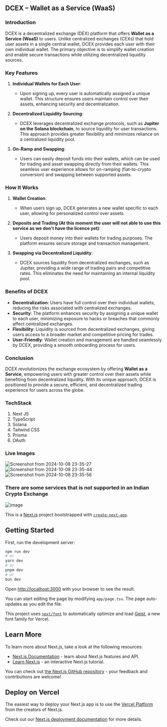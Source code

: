 ## DCEX – Wallet as a Service (WaaS)

### Introduction
DCEX is a decentralized exchange (DEX) platform that offers **Wallet as a Service (WaaS)** to users. Unlike centralized exchanges (CEXs) that hold user assets in a single central wallet, DCEX provides each user with their own individual wallet. The primary objective is to simplify wallet creation and enable secure transactions while utilizing decentralized liquidity sources.

### Key Features
1. **Individual Wallets for Each User**: 
   - Upon signing up, every user is automatically assigned a unique wallet. This structure ensures users maintain control over their assets, enhancing security and decentralization.

2. **Decentralized Liquidity Sourcing**:
   - DCEX leverages decentralized exchange protocols, such as **Jupiter on the Solana blockchain**, to source liquidity for user transactions. This approach provides greater flexibility and minimizes reliance on a centralized liquidity pool.

3. **On-Ramp and Swapping**:
   - Users can easily deposit funds into their wallets, which can be used for trading and asset swapping directly from their wallets. This seamless user experience allows for on-ramping (fiat-to-crypto conversion) and swapping between supported assets.

### How It Works
1. **Wallet Creation**: 
   - When users sign up, DCEX generates a new wallet specific to each user, allowing for personalized control over assets.

2. **Deposits and Trading (At this moment the user will not able to use this service as we don't have the licence yet)**: 
   - Users deposit money into their wallets for trading purposes. The platform ensures secure storage and transaction management.

3. **Swapping via Decentralized Liquidity**: 
   - DCEX sources liquidity from decentralized exchanges, such as Jupiter, providing a wide range of trading pairs and competitive rates. This eliminates the need for maintaining an internal liquidity pool.

### Benefits of DCEX
- **Decentralization**: Users have full control over their individual wallets, reducing the risks associated with centralized exchanges.
- **Security**: The platform enhances security by assigning a unique wallet to each user, minimizing exposure to hacks or breaches that commonly affect centralized exchanges.
- **Flexibility**: Liquidity is sourced from decentralized exchanges, giving users access to a broader market and competitive pricing for trades.
- **User-Friendly**: Wallet creation and management are handled seamlessly by DCEX, providing a smooth onboarding process for users.

### Conclusion
DCEX revolutionizes the exchange ecosystem by offering **Wallet as a Service**, empowering users with greater control over their assets while benefiting from decentralized liquidity. With its unique approach, DCEX is positioned to provide a secure, efficient, and decentralized trading experience for users across the globe.


### TechStack
1. Next JS
2. TypeScript
3. Solana
4. Tailwind CSS
5. Prisma
6. OAuth


### Live Images

![Screenshot from 2024-10-08 23-35-27](https://github.com/user-attachments/assets/09989f57-1217-4d73-b3a9-20d393c5c962)
![Screenshot from 2024-10-08 23-35-44](https://github.com/user-attachments/assets/3ca070a3-7825-42ba-870f-f44aa993c05d)
![Screenshot from 2024-10-08 23-35-56](https://github.com/user-attachments/assets/79d9cbc1-5db9-49d5-992d-caa9cfb1e34f)


### There are some services that is not supported in an Indian Crypto Exchange

![image](https://github.com/user-attachments/assets/e7800260-6375-4916-8289-f19b00c2b8bf)







This is a [Next.js](https://nextjs.org) project bootstrapped with [`create-next-app`](https://nextjs.org/docs/app/api-reference/cli/create-next-app).

## Getting Started

First, run the development server:

```bash
npm run dev
# or
yarn dev
# or
pnpm dev
# or
bun dev
```

Open [http://localhost:3000](http://localhost:3000) with your browser to see the result.

You can start editing the page by modifying `app/page.tsx`. The page auto-updates as you edit the file.

This project uses [`next/font`](https://nextjs.org/docs/app/building-your-application/optimizing/fonts) to automatically optimize and load [Geist](https://vercel.com/font), a new font family for Vercel.

## Learn More

To learn more about Next.js, take a look at the following resources:

- [Next.js Documentation](https://nextjs.org/docs) - learn about Next.js features and API.
- [Learn Next.js](https://nextjs.org/learn) - an interactive Next.js tutorial.

You can check out [the Next.js GitHub repository](https://github.com/vercel/next.js) - your feedback and contributions are welcome!

## Deploy on Vercel

The easiest way to deploy your Next.js app is to use the [Vercel Platform](https://vercel.com/new?utm_medium=default-template&filter=next.js&utm_source=create-next-app&utm_campaign=create-next-app-readme) from the creators of Next.js.

Check out our [Next.js deployment documentation](https://nextjs.org/docs/app/building-your-application/deploying) for more details.

